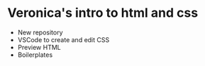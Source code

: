 # Veronica's intro to html and css

- New repository
- VSCode to create and edit CSS
- Preview HTML
- Boilerplates